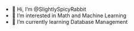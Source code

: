 - 👋 Hi, I’m @SlightlySpicyRabbit
- 👀 I’m interested in Math and Machine Learning
- 🌱 I’m currently learning Database Management

<!---
SlightlySpicyRabbit/SlightlySpicyRabbit is a ✨ special ✨ repository because its `README.md` (this file) appears on your GitHub profile.
You can click the Preview link to take a look at your changes.
--->
